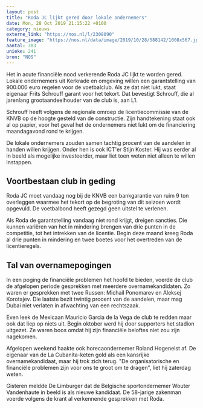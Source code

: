 ```yaml
---
layout: post
title: "Roda JC lijkt gered door lokale ondernemers"
date: Mon, 28 Oct 2019 21:15:22 +0100
category: nieuws
externe_link: "https://nos.nl/l/2308090"
feature_image: "https://nos.nl/data/image/2019/10/28/588142/1008x567.jpg"
aantal: 383
unieke: 241
bron: "NOS"
---
```


<p>Het in acute financiële nood verkerende Roda JC lijkt te worden gered. Lokale ondernemers uit Kerkrade en omgeving willen een garantstelling van 900.000 euro regelen voor de voetbalclub. Als ze dat niet lukt, staat eigenaar Frits Schrouff garant voor het tekort. Dat bevestigt Schrouff, die al jarenlang grootaandeelhouder van de club is, aan L1.</p>
<p>Schrouff heeft volgens de regionale omroep de licentiecommissie van de KNVB op de hoogte gesteld van de constructie. Zijn handtekening staat ook al op papier, voor het geval het de ondernemers niet lukt om de financiering maandagavond rond te krijgen.</p>
<p>De lokale ondernemers zouden samen tachtig procent van de aandelen in handen willen krijgen. Onder hen is ook ICT'er Stijn Koster. Hij was eerder al in beeld als mogelijke investeerder, maar liet toen weten niet alleen te willen instappen.</p>
<h2>Voortbestaan club in geding</h2>
<p>Roda JC moet vandaag nog bij de KNVB een bankgarantie van ruim 9 ton overleggen waarmee het tekort op de begroting van dit seizoen wordt opgevuld. De voetbalbond heeft gezegd geen uitstel te verlenen.</p>
<p>Als Roda de garantstelling vandaag niet rond krijgt, dreigen sancties. Die kunnen variëren van het in mindering brengen van drie punten in de competitie, tot het intrekken van de licentie. Begin deze maand kreeg Roda al drie punten in mindering en twee boetes voor het overtreden van de licentieregels.</p>
<h2>Tal van overnamepogingen</h2>
<p>In een poging de financiële problemen het hoofd te bieden, voerde de club de afgelopen periode gesprekken met meerdere overnamekandidaten. Zo waren er gesprekken met twee Russen: Michail Ponomarev en Aleksej Korotajev. Die laatste bezit twintig procent van de aandelen, maar mag Dubai niet verlaten in afwachting van een rechtszaak.</p>
<p>Even leek de Mexicaan Mauricio Garcia de la Vega de club te redden maar ook dat liep op niets uit. Begin oktober werd hij door supporters het stadion uitgezet. Ze waren boos omdat hij zijn financiële beloftes niet zou zijn nagekomen.</p>
<p>Afgelopen weekend haakte ook horecaondernemer Roland Hogenelst af. De eigenaar van de La Cubanita-keten gold als een kansrijke overnamekandidaat, maar hij trok zich terug. "De organisatorische en financiële problemen zijn voor ons te groot om te dragen", liet hij zaterdag weten.</p>
<p>Gisteren meldde De Limburger dat de Belgische sportondernemer Wouter Vandenhaute in beeld is als nieuwe kandidaat. De 58-jarige zakenman voerde volgens de krant al verkennende gesprekken met Roda.</p>
